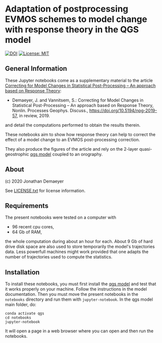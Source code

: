 
# Adaptation of postprocessing EVMOS schemes to model change with response theory in the QGS model

[![DOI](https://zenodo.org/badge/248772955.svg)](https://zenodo.org/badge/latestdoi/248772955)
[![License: MIT](https://img.shields.io/badge/License-MIT-yellow.svg)](https://opensource.org/licenses/MIT)

## General Information

These Jupyter notebooks come as a supplementary material to the article [Correcting for Model Changes in Statistical Post-Processing – An approach based on Response Theory](https://www.nonlin-processes-geophys-discuss.net/npg-2019-57/):

* Demaeyer, J. and Vannitsem, S.: Correcting for Model Changes in Statistical Post-Processing – An approach based on Response Theory, Nonlin. Processes Geophys. Discuss., https://doi.org/10.5194/npg-2019-57, in review, 2019. 

and detail the computations performed to obtain the results therein.

These notebooks aim to show how response theory can help to correct the effect of a model change to an EVMOS post-processing correction.

They also produce the figures of the article and rely on the 2-layer quasi-geostrophic [qgs model](https://github.com/Climdyn/qgs) coupled to an orography.

## About

(c) 2020 Jonathan Demaeyer

See [LICENSE.txt](./LICENSE.txt) for license information.

## Requirements

The present notebooks were tested on a computer with 

* 96 recent cpu cores,
* 64 Gb of RAM,

the whole computation during about an hour for each.
About 9 Gb of hard drive disk space are also used to store temporarily the model's trajectories data.
Less powerfull machines might work provided that one adapts the number of trajectories used
to compute the statistics.

## Installation

To install these notebooks, you must first install the [qgs model](https://github.com/Climdyn/qgs) and test that it works properly on your machine. Follow the instructions in the model documentation. Then you must move the present notebooks in the `notebooks` directory and run them with `jupyter-notebook`. In the qgs model main folder, do:

    conda activate qgs
    cd notebooks
    jupyter-notebook

It will open a page in a web browser where you can open and then run the notebooks.

